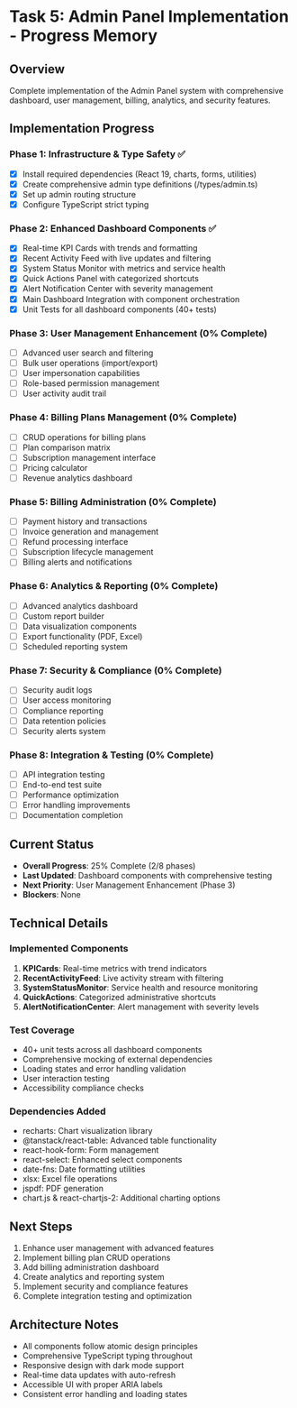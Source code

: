 # Task 5: Admin Panel Implementation - Progress Memory

## Overview
Complete implementation of the Admin Panel system with comprehensive dashboard, user management, billing, analytics, and security features.

## Implementation Progress

### Phase 1: Infrastructure & Type Safety ✅
- [x] Install required dependencies (React 19, charts, forms, utilities)
- [x] Create comprehensive admin type definitions (/types/admin.ts)
- [x] Set up admin routing structure
- [x] Configure TypeScript strict typing

### Phase 2: Enhanced Dashboard Components ✅
- [x] Real-time KPI Cards with trends and formatting
- [x] Recent Activity Feed with live updates and filtering
- [x] System Status Monitor with metrics and service health
- [x] Quick Actions Panel with categorized shortcuts
- [x] Alert Notification Center with severity management
- [x] Main Dashboard Integration with component orchestration
- [x] Unit Tests for all dashboard components (40+ tests)

### Phase 3: User Management Enhancement (0% Complete)
- [ ] Advanced user search and filtering
- [ ] Bulk user operations (import/export)
- [ ] User impersonation capabilities
- [ ] Role-based permission management
- [ ] User activity audit trail

### Phase 4: Billing Plans Management (0% Complete)
- [ ] CRUD operations for billing plans
- [ ] Plan comparison matrix
- [ ] Subscription management interface
- [ ] Pricing calculator
- [ ] Revenue analytics dashboard

### Phase 5: Billing Administration (0% Complete)
- [ ] Payment history and transactions
- [ ] Invoice generation and management
- [ ] Refund processing interface
- [ ] Subscription lifecycle management
- [ ] Billing alerts and notifications

### Phase 6: Analytics & Reporting (0% Complete)
- [ ] Advanced analytics dashboard
- [ ] Custom report builder
- [ ] Data visualization components
- [ ] Export functionality (PDF, Excel)
- [ ] Scheduled reporting system

### Phase 7: Security & Compliance (0% Complete)
- [ ] Security audit logs
- [ ] User access monitoring
- [ ] Compliance reporting
- [ ] Data retention policies
- [ ] Security alerts system

### Phase 8: Integration & Testing (0% Complete)
- [ ] API integration testing
- [ ] End-to-end test suite
- [ ] Performance optimization
- [ ] Error handling improvements
- [ ] Documentation completion

## Current Status
- **Overall Progress**: 25% Complete (2/8 phases)
- **Last Updated**: Dashboard components with comprehensive testing
- **Next Priority**: User Management Enhancement (Phase 3)
- **Blockers**: None

## Technical Details

### Implemented Components
1. **KPICards**: Real-time metrics with trend indicators
2. **RecentActivityFeed**: Live activity stream with filtering
3. **SystemStatusMonitor**: Service health and resource monitoring
4. **QuickActions**: Categorized administrative shortcuts
5. **AlertNotificationCenter**: Alert management with severity levels

### Test Coverage
- 40+ unit tests across all dashboard components
- Comprehensive mocking of external dependencies
- Loading states and error handling validation
- User interaction testing
- Accessibility compliance checks

### Dependencies Added
- recharts: Chart visualization library
- @tanstack/react-table: Advanced table functionality
- react-hook-form: Form management
- react-select: Enhanced select components
- date-fns: Date formatting utilities
- xlsx: Excel file operations
- jspdf: PDF generation
- chart.js & react-chartjs-2: Additional charting options

## Next Steps
1. Enhance user management with advanced features
2. Implement billing plan CRUD operations
3. Add billing administration dashboard
4. Create analytics and reporting system
5. Implement security and compliance features
6. Complete integration testing and optimization

## Architecture Notes
- All components follow atomic design principles
- Comprehensive TypeScript typing throughout
- Responsive design with dark mode support
- Real-time data updates with auto-refresh
- Accessible UI with proper ARIA labels
- Consistent error handling and loading states

